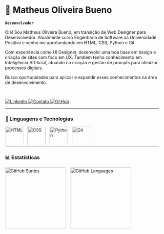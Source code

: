 # 🤖 Matheus Oliveira Bueno

**`Desenvolvedor`**

Olá! Sou Matheus Oliveira Bueno, em transição de Web Designer para Desenvolvedor. Atualmente curso Engenharia de Software na Universidade Positivo e venho me aprofundando em HTML, CSS, Python e Git.

Com experiência como UI Designer, desenvolvi uma boa base em design e criação de sites com foco em UX. Também tenho conhecimento em Inteligência Artificial, atuando na criação e gestão de prompts para otimizar processos digitais.

Busco oportunidades para aplicar e expandir esses conhecimentos na área de desenvolvimento.

<br/>

<p align="left">
  <a href="https://www.linkedin.com/in/matheusmob" target="_blank">
    <img 
      alt="LinkedIn" 
      title="Conecte-se comigo no LinkedIn" 
      src="https://img.shields.io/badge/LinkedIn-%237F56D9?style=for-the-badge&logo=linkedin&logoColor=white"
    />
  </a>
  <a href="https://wa.me/5514997725097" target="_blank">
    <img 
      alt="Contato" 
      title="Entre em contato comigo" 
      src="https://img.shields.io/badge/WhatsApp-%23A259FF?style=for-the-badge&logo=whatsapp&logoColor=white"
    />
  </a>
  <a href="https://github.com/matheusmob" target="_blank">
    <img 
      alt="GitHub" 
      title="Veja meus projetos no GitHub" 
      src="https://img.shields.io/badge/GitHub-%236A0DAD?style=for-the-badge&logo=github&logoColor=white"
    />
  </a>
</p>

---

### 🧠 Linguagens e Tecnologias

<img 
    align="left" 
    alt="HTML" 
    title="HTML" 
    width="60px" 
    style="padding-right: 10px;" 
    src="https://cdn.jsdelivr.net/gh/devicons/devicon@latest/icons/html5/html5-original.svg" 
/>
<img 
    align="left" 
    alt="CSS" 
    title="CSS" 
    width="60px" 
    style="padding-right: 10px;" 
    src="https://cdn.jsdelivr.net/gh/devicons/devicon@latest/icons/css3/css3-original.svg" 
/>
<img 
    align="left" 
    alt="Python" 
    title="Python" 
    width="60px" 
    style="padding-right: 10px;" 
    src="https://cdn.jsdelivr.net/gh/devicons/devicon@latest/icons/python/python-original.svg" 
/>
<img 
    align="left" 
    alt="Git" 
    title="Git" 
    width="60px" 
    style="padding-right: 10px;" 
    src="https://cdn.jsdelivr.net/gh/devicons/devicon@latest/icons/git/git-original.svg" 
/>

<br/>
<br/>
<br/>

---

### 📊 Estatísticas

<img 
    align="left" 
    alt="GitHub Statics" 
    height="200px" 
    style="padding-right: 10px;" 
    src="https://github-readme-stats.vercel.app/api?username=matheusmob&show_icons=true&theme=midnight-purple&include_all_commits=true&locale=pt-br" 
/>

<img 
    align="left" 
    alt="GitHub Languages" 
    height="200px" 
    style="padding-right: 10px;" 
    src="https://github-readme-stats.vercel.app/api/top-langs/?username=matheusmob&theme=midnight-purple&layout=compact&langs_count=9" 
/>
